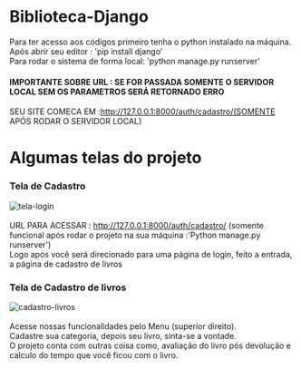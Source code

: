 # Biblioteca-Django
Para ter acesso aos códigos primeiro tenha o python instalado na máquina.<br>
Após abrir seu editor : 'pip install django'<br>
Para rodar o sistema de forma local: 'python manage.py runserver'<br>
#### IMPORTANTE SOBRE URL : SE FOR PASSADA SOMENTE O SERVIDOR LOCAL SEM OS PARAMETROS SERÁ RETORNADO ERRO
SEU SITE COMECA EM :http://127.0.0.1:8000/auth/cadastro/(SOMENTE APÓS RODAR O SERVIDOR LOCAL)
# Algumas telas do projeto
### Tela de Cadastro
![tela-login](https://user-images.githubusercontent.com/74375534/162582356-dab97b86-4051-4d05-99d2-636f6a37a4c1.png)<br><br>
URL PARA ACESSAR : http://127.0.0.1:8000/auth/cadastro/ (somente funcional após rodar o projeto na sua máquina :'Python manage.py runserver')<br>
Logo após você será direcionado para uma página de login, feito a entrada, a página de cadastro de livros<br>
### Tela de Cadastro de livros
![cadastro-livros](https://user-images.githubusercontent.com/74375534/162582626-6cf09214-5be0-4844-bf09-aff727b9f394.png)<br><br>
Acesse nossas funcionalidades pelo Menu (superior direito).<br> 
Cadastre sua categoria, depois seu livro, sinta-se a vontade.<br> 
O projeto conta com outras coisa como, avaliação do livro pós devolução e calculo do tempo que você ficou com o livro. 
